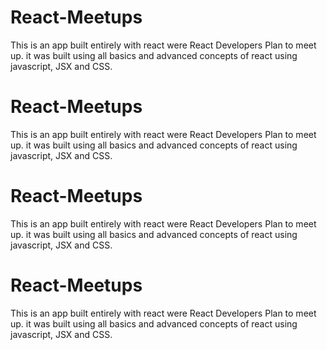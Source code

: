 # React-Meetups
This is an app built entirely with react were React Developers Plan to meet up.
it was built using all basics and advanced concepts of react using javascript, JSX and CSS.

# React-Meetups
This is an app built entirely with react were React Developers Plan to meet up.
it was built using all basics and advanced concepts of react using javascript, JSX and CSS.

# React-Meetups
This is an app built entirely with react were React Developers Plan to meet up.
it was built using all basics and advanced concepts of react using javascript, JSX and CSS.

# React-Meetups
This is an app built entirely with react were React Developers Plan to meet up.
it was built using all basics and advanced concepts of react using javascript, JSX and CSS.
